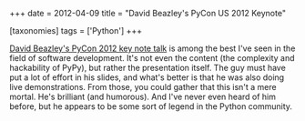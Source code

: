 +++
date = 2012-04-09
title = "David Beazley's PyCon US 2012 Keynote"

[taxonomies]
tags = ['Python']
+++

[David Beazley\'s PyCon 2012 key note talk] is among the best I\'ve seen
in the field of software development. It\'s not even the content (the
complexity and hackability of PyPy), but rather the presentation itself.
The guy must have put a lot of effort in his slides, and what\'s better
is that he was also doing live demonstrations. From those, you could
gather that this isn\'t a mere mortal. He\'s brilliant (and humorous).
And I\'ve never even heard of him before, but he appears to be some sort
of legend in the Python community.

  [David Beazley\'s PyCon 2012 key note talk]: http://pyvideo.org/video/659/keynote-david-beazley
